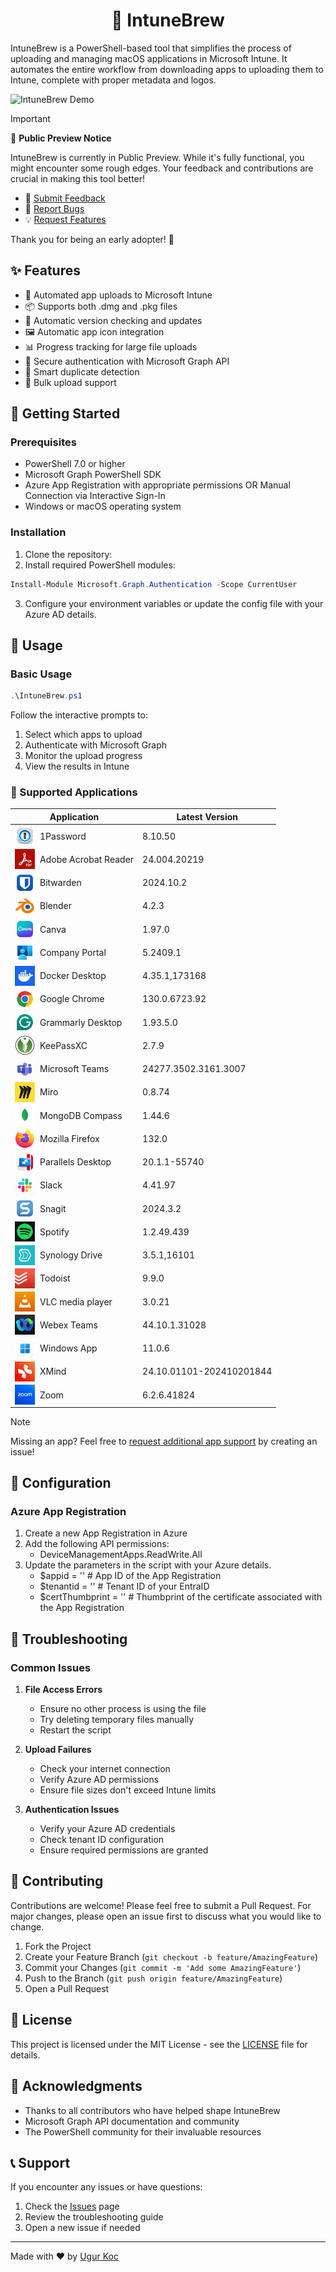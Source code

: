 <h1 align="center">🍺 IntuneBrew</h1>

IntuneBrew is a PowerShell-based tool that simplifies the process of uploading and managing macOS applications in Microsoft Intune. It automates the entire workflow from downloading apps to uploading them to Intune, complete with proper metadata and logos.

![IntuneBrew Demo](IntuneBrew_Demo.gif)

> [!IMPORTANT]
> 🚧 **Public Preview Notice**
> 
> IntuneBrew is currently in Public Preview. While it's fully functional, you might encounter some rough edges. Your feedback and contributions are crucial in making this tool better!
> 
> - 📝 [Submit Feedback](https://github.com/ugurkocde/IntuneBrew/issues/new?labels=feedback)
> - 🐛 [Report Bugs](https://github.com/ugurkocde/IntuneBrew/issues/new?labels=bug)
> - 💡 [Request Features](https://github.com/ugurkocde/IntuneBrew/issues/new?labels=enhancement)
>
> Thank you for being an early adopter! 🙏

## ✨ Features
- 🚀 Automated app uploads to Microsoft Intune
- 📦 Supports both .dmg and .pkg files
- 🔄 Automatic version checking and updates
- 🖼️ Automatic app icon integration
- 📊 Progress tracking for large file uploads
- 🔐 Secure authentication with Microsoft Graph API
- 🎯 Smart duplicate detection
- 💫 Bulk upload support

## 🚀 Getting Started

### Prerequisites

- PowerShell 7.0 or higher
- Microsoft Graph PowerShell SDK
- Azure App Registration with appropriate permissions OR Manual Connection via Interactive Sign-In
- Windows or macOS operating system

### Installation

1. Clone the repository:
2. Install required PowerShell modules:

```powershell
Install-Module Microsoft.Graph.Authentication -Scope CurrentUser
```

3. Configure your environment variables or update the config file with your Azure AD details.

## 📝 Usage

### Basic Usage

```powershell
.\IntuneBrew.ps1
```

Follow the interactive prompts to:
1. Select which apps to upload
2. Authenticate with Microsoft Graph
3. Monitor the upload progress
4. View the results in Intune

### 📱 Supported Applications

| Application | Latest Version |
|-------------|----------------|
| <div style='display: flex; align-items: center; gap: 8px;'><img src='Logos/1password.png' width='32' height='32'> 1Password</div> | 8.10.50 |
| <div style='display: flex; align-items: center; gap: 8px;'><img src='Logos/adobe_acrobat_reader.png' width='32' height='32'> Adobe Acrobat Reader</div> | 24.004.20219 |
| <div style='display: flex; align-items: center; gap: 8px;'><img src='Logos/bitwarden.png' width='32' height='32'> Bitwarden</div> | 2024.10.2 |
| <div style='display: flex; align-items: center; gap: 8px;'><img src='Logos/blender.png' width='32' height='32'> Blender</div> | 4.2.3 |
| <div style='display: flex; align-items: center; gap: 8px;'><img src='Logos/canva.png' width='32' height='32'> Canva</div> | 1.97.0 |
| <div style='display: flex; align-items: center; gap: 8px;'><img src='Logos/company_portal.png' width='32' height='32'> Company Portal</div> | 5.2409.1 |
| <div style='display: flex; align-items: center; gap: 8px;'><img src='Logos/docker_desktop.png' width='32' height='32'> Docker Desktop</div> | 4.35.1,173168 |
| <div style='display: flex; align-items: center; gap: 8px;'><img src='Logos/google_chrome.png' width='32' height='32'> Google Chrome</div> | 130.0.6723.92 |
| <div style='display: flex; align-items: center; gap: 8px;'><img src='Logos/grammarly_desktop.png' width='32' height='32'> Grammarly Desktop</div> | 1.93.5.0 |
| <div style='display: flex; align-items: center; gap: 8px;'><img src='Logos/keepassxc.png' width='32' height='32'> KeePassXC</div> | 2.7.9 |
| <div style='display: flex; align-items: center; gap: 8px;'><img src='Logos/microsoft_teams.png' width='32' height='32'> Microsoft Teams</div> | 24277.3502.3161.3007 |
| <div style='display: flex; align-items: center; gap: 8px;'><img src='Logos/miro.png' width='32' height='32'> Miro</div> | 0.8.74 |
| <div style='display: flex; align-items: center; gap: 8px;'><img src='Logos/mongodb_compass.png' width='32' height='32'> MongoDB Compass</div> | 1.44.6 |
| <div style='display: flex; align-items: center; gap: 8px;'><img src='Logos/mozilla_firefox.png' width='32' height='32'> Mozilla Firefox</div> | 132.0 |
| <div style='display: flex; align-items: center; gap: 8px;'><img src='Logos/parallels_desktop.png' width='32' height='32'> Parallels Desktop</div> | 20.1.1-55740 |
| <div style='display: flex; align-items: center; gap: 8px;'><img src='Logos/slack.png' width='32' height='32'> Slack</div> | 4.41.97 |
| <div style='display: flex; align-items: center; gap: 8px;'><img src='Logos/snagit.png' width='32' height='32'> Snagit</div> | 2024.3.2 |
| <div style='display: flex; align-items: center; gap: 8px;'><img src='Logos/spotify.png' width='32' height='32'> Spotify</div> | 1.2.49.439 |
| <div style='display: flex; align-items: center; gap: 8px;'><img src='Logos/synology_drive.png' width='32' height='32'> Synology Drive</div> | 3.5.1,16101 |
| <div style='display: flex; align-items: center; gap: 8px;'><img src='Logos/todoist.png' width='32' height='32'> Todoist</div> | 9.9.0 |
| <div style='display: flex; align-items: center; gap: 8px;'><img src='Logos/vlc_media_player.png' width='32' height='32'> VLC media player</div> | 3.0.21 |
| <div style='display: flex; align-items: center; gap: 8px;'><img src='Logos/webex_teams.png' width='32' height='32'> Webex Teams</div> | 44.10.1.31028 |
| <div style='display: flex; align-items: center; gap: 8px;'><img src='Logos/windows_app.png' width='32' height='32'> Windows App</div> | 11.0.6 |
| <div style='display: flex; align-items: center; gap: 8px;'><img src='Logos/xmind.png' width='32' height='32'> XMind</div> | 24.10.01101-202410201844 |
| <div style='display: flex; align-items: center; gap: 8px;'><img src='Logos/zoom.png' width='32' height='32'> Zoom</div> | 6.2.6.41824 |

> [!NOTE]
> Missing an app? Feel free to [request additional app support](https://github.com/ugurkocde/IntuneBrew/issues/new?labels=app-request) by creating an issue!

## 🔧 Configuration

### Azure App Registration

1. Create a new App Registration in Azure
2. Add the following API permissions:
   - DeviceManagementApps.ReadWrite.All
3. Update the parameters in the script with your Azure details.
    - $appid = '<YourAppIdHere>' # App ID of the App Registration
    - $tenantid = '<YourTenantIdHere>' # Tenant ID of your EntraID
    - $certThumbprint = '<YourCertificateThumbprintHere>' # Thumbprint of the certificate associated with the App Registration

## 🤔 Troubleshooting

### Common Issues

1. **File Access Errors**
   - Ensure no other process is using the file
   - Try deleting temporary files manually
   - Restart the script

2. **Upload Failures**
   - Check your internet connection
   - Verify Azure AD permissions
   - Ensure file sizes don't exceed Intune limits

3. **Authentication Issues**
   - Verify your Azure AD credentials
   - Check tenant ID configuration
   - Ensure required permissions are granted

## 🤝 Contributing

Contributions are welcome! Please feel free to submit a Pull Request. For major changes, please open an issue first to discuss what you would like to change.

1. Fork the Project
2. Create your Feature Branch (`git checkout -b feature/AmazingFeature`)
3. Commit your Changes (`git commit -m 'Add some AmazingFeature'`)
4. Push to the Branch (`git push origin feature/AmazingFeature`)
5. Open a Pull Request

## 📜 License

This project is licensed under the MIT License - see the [LICENSE](LICENSE) file for details.

## 🙏 Acknowledgments

- Thanks to all contributors who have helped shape IntuneBrew
- Microsoft Graph API documentation and community
- The PowerShell community for their invaluable resources

## 📞 Support

If you encounter any issues or have questions:
1. Check the [Issues](https://github.com/ugurkocde/IntuneBrew/issues) page
2. Review the troubleshooting guide
3. Open a new issue if needed

---

Made with ❤️ by [Ugur Koc](https://github.com/ugurkocde)
